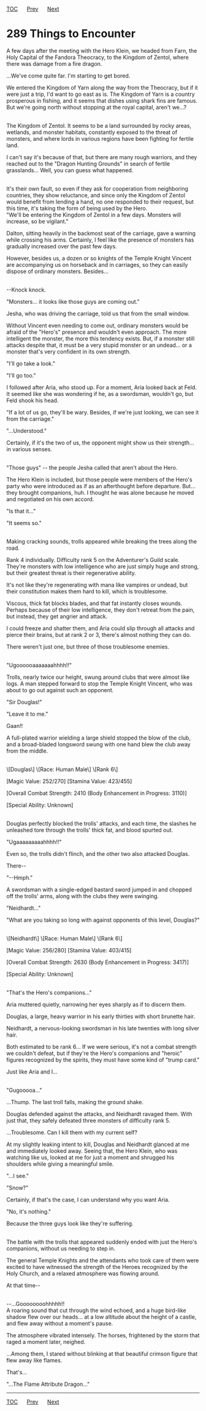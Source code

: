 [TOC](../readme.md)&nbsp;&nbsp;&nbsp;&nbsp;&nbsp;&nbsp;[Prev](section_0028.md)&nbsp;&nbsp;&nbsp;&nbsp;&nbsp;&nbsp;[Next](section_0030.md)



# 289 Things to Encounter

A few days after the meeting with the Hero Klein, we headed from Farn,
the Holy Capital of the Fandora Theocracy, to the Kingdom of Zentol,
where there was damage from a fire dragon.

...We've come quite far. I'm starting to get bored.

We entered the Kingdom of Yarn along the way from the Theocracy, but if
it were just a trip, I'd want to go east as is. The Kingdom of Yarn is a
country prosperous in fishing, and it seems that dishes using shark fins
are famous. But we're going north without stopping at the royal capital,
aren't we...?

<br />
The Kingdom of Zentol. It seems to be a land surrounded by rocky areas,
wetlands, and monster habitats, constantly exposed to the threat of
monsters, and where lords in various regions have been fighting for
fertile land.

I can't say it's because of that, but there are many rough warriors, and
they reached out to the "Dragon Hunting Grounds" in search of fertile
grasslands... Well, you can guess what happened.

<br />
It's their own fault, so even if they ask for cooperation from
neighboring countries, they show reluctance, and since only the Kingdom
of Zentol would benefit from lending a hand, no one responded to their
request, but this time, it's taking the form of being used by the Hero.

<br />
"We'll be entering the Kingdom of Zentol in a few days. Monsters will
increase, so be vigilant."

Dalton, sitting heavily in the backmost seat of the carriage, gave a
warning while crossing his arms. Certainly, I feel like the presence of
monsters has gradually increased over the past few days.

However, besides us, a dozen or so knights of the Temple Knight Vincent
are accompanying us on horseback and in carriages, so they can easily
dispose of ordinary monsters. Besides...

<br />
--Knock knock.

"Monsters... it looks like those guys are coming out."

Jesha, who was driving the carriage, told us that from the small window.

Without Vincent even needing to come out, ordinary monsters would be
afraid of the "Hero's" presence and wouldn't even approach. The more
intelligent the monster, the more this tendency exists. But, if a
monster still attacks despite that, it must be a very stupid monster or
an undead... or a monster that's very confident in its own strength.

"I'll go take a look."

"I'll go too."

I followed after Aria, who stood up. For a moment, Aria looked back at
Feld. It seemed like she was wondering if he, as a swordsman, wouldn't
go, but Feld shook his head.

"If a lot of us go, they'll be wary. Besides, if we're just looking, we
can see it from the carriage."

"...Understood."

Certainly, if it's the two of us, the opponent might show us their
strength... in various senses.

<br />
"Those guys" -- the people Jesha called that aren't about the Hero.

The Hero Klein is included, but those people were members of the Hero's
party who were introduced as if as an afterthought before departure.
But... they brought companions, huh. I thought he was alone because he
moved and negotiated on his own accord.

"Is that it..."

"It seems so."

<br />
Making cracking sounds, trolls appeared while breaking the trees along
the road.

Rank 4 individually. Difficulty rank 5 on the Adventurer's Guild scale.
They're monsters with low intelligence who are just simply huge and
strong, but their greatest threat is their regenerative ability.

It's not like they're regenerating with mana like vampires or undead,
but their constitution makes them hard to kill, which is troublesome.

Viscous, thick fat blocks blades, and that fat instantly closes wounds.
Perhaps because of their low intelligence, they don't retreat from the
pain, but instead, they get angrier and attack.

I could freeze and shatter them, and Aria could slip through all attacks
and pierce their brains, but at rank 2 or 3, there's almost nothing they
can do.

There weren't just one, but three of those troublesome enemies.

<br />
"Ugoooooaaaaaaahhhh!!"

Trolls, nearly twice our height, swung around clubs that were almost
like logs. A man stepped forward to stop the Temple Knight Vincent, who
was about to go out against such an opponent.

"Sir Douglas!"

"Leave it to me."

Gaan!!

A full-plated warrior wielding a large shield stopped the blow of the
club, and a broad-bladed longsword swung with one hand blew the club
away from the middle.

<br />
\[Douglas\] \[Race: Human Male\] \[Rank 6\]

\[Magic Value: 252/270\] \[Stamina Value: 423/455\]

\[Overall Combat Strength: 2410 (Body Enhancement in Progress: 3110)\]

\[Special Ability: Unknown\]

<br />
Douglas perfectly blocked the trolls' attacks, and each time, the
slashes he unleashed tore through the trolls' thick fat, and blood
spurted out.

"Ugaaaaaaaaahhhh!!"

Even so, the trolls didn't flinch, and the other two also attacked
Douglas.

There--

"--Hmph."

A swordsman with a single-edged bastard sword jumped in and chopped off
the trolls' arms, along with the clubs they were swinging.

"Neidhardt..."

"What are you taking so long with against opponents of this level,
Douglas?"

<br />
\[Neidhardt\] \[Race: Human Male\] \[Rank 6\]

\[Magic Value: 256/280\] \[Stamina Value: 403/415\]

\[Overall Combat Strength: 2630 (Body Enhancement in Progress: 3417)\]

\[Special Ability: Unknown\]

<br />
"That's the Hero's companions..."

Aria muttered quietly, narrowing her eyes sharply as if to discern them.

Douglas, a large, heavy warrior in his early thirties with short
brunette hair.

Neidhardt, a nervous-looking swordsman in his late twenties with long
silver hair.

Both estimated to be rank 6... If we were serious, it's not a combat
strength we couldn't defeat, but if they're the Hero's companions and
"heroic" figures recognized by the spirits, they must have some kind of
"trump card."

Just like Aria and I...

<br />
"Gugooooa..."

...Thump. The last troll falls, making the ground shake.

Douglas defended against the attacks, and Neidhardt ravaged them. With
just that, they safely defeated three monsters of difficulty rank 5.

...Troublesome. Can I kill them with my current self?

At my slightly leaking intent to kill, Douglas and Neidhardt glanced at
me and immediately looked away. Seeing that, the Hero Klein, who was
watching like us, looked at me for just a moment and shrugged his
shoulders while giving a meaningful smile.

"...I see."

"Snow?"

Certainly, if that's the case, I can understand why you want Aria.

"No, it's nothing."

Because the three guys look like they're suffering.

<br />
The battle with the trolls that appeared suddenly ended with just the
Hero's companions, without us needing to step in.

The general Temple Knights and the attendants who took care of them were
excited to have witnessed the strength of the Heroes recognized by the
Holy Church, and a relaxed atmosphere was flowing around.

At that time--

<br />
--...Goooooooohhhhh!!

<br />
A roaring sound that cut through the wind echoed, and a huge bird-like
shadow flew over our heads... at a low altitude about the height of a
castle, and flew away without a moment's pause.

The atmosphere vibrated intensely. The horses, frightened by the storm
that raged a moment later, neighed.

...Among them, I stared without blinking at that beautiful crimson
figure that flew away like flames.

That's...

"...The Flame Attribute Dragon..."


---
[TOC](../readme.md)&nbsp;&nbsp;&nbsp;&nbsp;&nbsp;&nbsp;[Prev](section_0028.md)&nbsp;&nbsp;&nbsp;&nbsp;&nbsp;&nbsp;[Next](section_0030.md)

